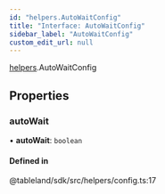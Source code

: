 ```yaml
---
id: "helpers.AutoWaitConfig"
title: "Interface: AutoWaitConfig"
sidebar_label: "AutoWaitConfig"
custom_edit_url: null
---
```


[helpers](../namespaces/helpers.md).AutoWaitConfig

## Properties

### autoWait

• **autoWait**: `boolean`

#### Defined in

@tableland/sdk/src/helpers/config.ts:17

